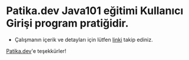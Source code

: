 # Patika.dev Java101 eğitimi Kullanıcı Girişi program pratiğidir.

* Çalışmanın içerik ve detayları için lütfen [linki](https://academy.patika.dev/courses/java101/pratik-login-1) takip ediniz.

[Patika.dev](https://www.patika.dev/tr)'e teşekkürler!